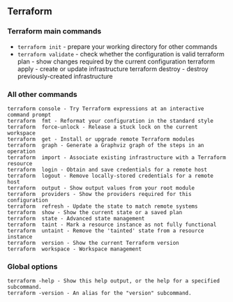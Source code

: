 ## Terraform

### Terraform main commands


- `terraform init` - prepare your working directory for other commands
- `terraform validate` - check whether the configuration is valid
terraform plan - show changes required by the current configuration
terraform apply - create or update infrastructure
terraform destroy - destroy previously-created infrastructure

### All other commands

```
terraform console - Try Terraform expressions at an interactive command prompt
terraform  fmt - Reformat your configuration in the standard style
terraform  force-unlock - Release a stuck lock on the current workspace
terraform  get - Install or upgrade remote Terraform modules
terraform  graph - Generate a Graphviz graph of the steps in an operation
terraform  import - Associate existing infrastructure with a Terraform resource
terraform  login - Obtain and save credentials for a remote host
terraform  logout - Remove locally-stored credentials for a remote host
terraform  output - Show output values from your root module
terraform  providers - Show the providers required for this configuration
terraform  refresh - Update the state to match remote systems
terraform  show - Show the current state or a saved plan
terraform  state - Advanced state management
terraform  taint - Mark a resource instance as not fully functional
terraform  untaint - Remove the 'tainted' state from a resource instance
terraform  version - Show the current Terraform version
terraform  workspace - Workspace management
```

### Global options

```
terraform -help - Show this help output, or the help for a specified subcommand.
terraform -version - An alias for the "version" subcommand.
```